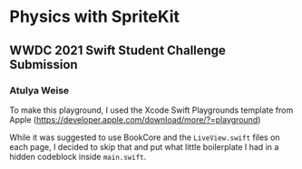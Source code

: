 #  Physics with SpriteKit #

## WWDC 2021 Swift Student Challenge Submission ##

### Atulya Weise ###

To make this playground, I used the Xcode Swift Playgrounds template from Apple (https://developer.apple.com/download/more/?=playground)

While it was suggested to use BookCore and the `LiveView.swift` files on each page, I decided to skip that and put what little boilerplate I had in a hidden codeblock inside `main.swift`.

